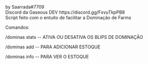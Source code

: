 <div>by Saarrada#7709</div>

<div>Discord da Gaseous DEV https://discord.gg/FxvuTkpPB8</div>

<div>Script feito com o entuito de facilitar a Dominação de Farms</div>

Comandos: 
<p>/dominas stats -- ATIVA OU DESATIVA OS BLIPS DE DOMINAÇÃO</p>
<p>/dominas add -- PARA ADICIONAR ESTOQUE</p>
<p>/dominas info -- PARA VER O ESTOQUE</p>
